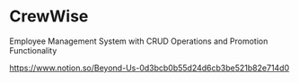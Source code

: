 # CrewWise
Employee Management System with CRUD Operations and Promotion Functionality

https://www.notion.so/Beyond-Us-0d3bcb0b55d24d6cb3be521b82e714d0
